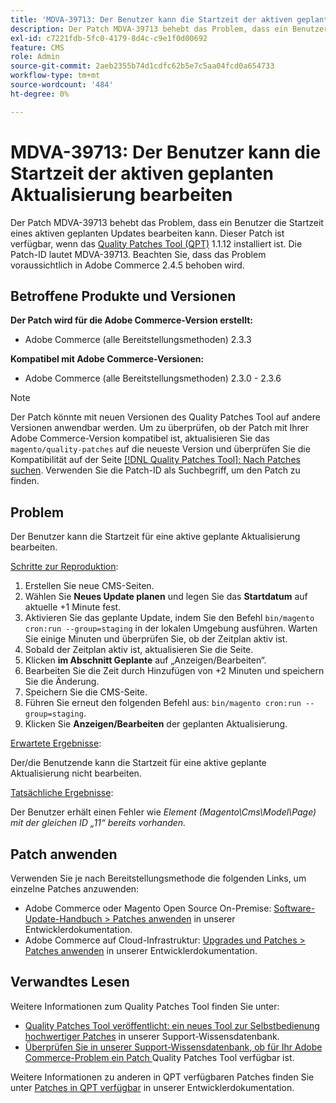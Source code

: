 ```yaml
---
title: 'MDVA-39713: Der Benutzer kann die Startzeit der aktiven geplanten Aktualisierung bearbeiten'
description: Der Patch MDVA-39713 behebt das Problem, dass ein Benutzer die Startzeit eines aktiven geplanten Updates bearbeiten kann. Dieser Patch ist verfügbar, wenn das [Quality Patches Tool (QPT)](/help/announcements/adobe-commerce-announcements/magento-quality-patches-released-new-tool-to-self-serve-quality-patches.md) 1.1.12 installiert ist. Die Patch-ID lautet MDVA-39713. Beachten Sie, dass das Problem voraussichtlich in Adobe Commerce 2.4.5 behoben wird.
exl-id: c7221fdb-5fc0-4179-8d4c-c9e1f0d00692
feature: CMS
role: Admin
source-git-commit: 2aeb2355b74d1cdfc62b5e7c5aa04fcd0a654733
workflow-type: tm+mt
source-wordcount: '484'
ht-degree: 0%

---
```


# MDVA-39713: Der Benutzer kann die Startzeit der aktiven geplanten Aktualisierung bearbeiten

Der Patch MDVA-39713 behebt das Problem, dass ein Benutzer die Startzeit eines aktiven geplanten Updates bearbeiten kann. Dieser Patch ist verfügbar, wenn das [Quality Patches Tool (QPT)](/help/announcements/adobe-commerce-announcements/magento-quality-patches-released-new-tool-to-self-serve-quality-patches.md) 1.1.12 installiert ist. Die Patch-ID lautet MDVA-39713. Beachten Sie, dass das Problem voraussichtlich in Adobe Commerce 2.4.5 behoben wird.

## Betroffene Produkte und Versionen

**Der Patch wird für die Adobe Commerce-Version erstellt:**

* Adobe Commerce (alle Bereitstellungsmethoden) 2.3.3

**Kompatibel mit Adobe Commerce-Versionen:**

* Adobe Commerce (alle Bereitstellungsmethoden) 2.3.0 - 2.3.6

>[!NOTE]
>
>Der Patch könnte mit neuen Versionen des Quality Patches Tool auf andere Versionen anwendbar werden. Um zu überprüfen, ob der Patch mit Ihrer Adobe Commerce-Version kompatibel ist, aktualisieren Sie das `magento/quality-patches` auf die neueste Version und überprüfen Sie die Kompatibilität auf der Seite [[!DNL Quality Patches Tool]: Nach Patches suchen](https://experienceleague.adobe.com/tools/commerce-quality-patches/index.html?lang=de). Verwenden Sie die Patch-ID als Suchbegriff, um den Patch zu finden.

## Problem

Der Benutzer kann die Startzeit für eine aktive geplante Aktualisierung bearbeiten.

<u>Schritte zur Reproduktion</u>:

1. Erstellen Sie neue CMS-Seiten.
1. Wählen Sie **Neues Update planen** und legen Sie das **Startdatum** auf aktuelle +1 Minute fest.
1. Aktivieren Sie das geplante Update, indem Sie den Befehl `bin/magento cron:run --group=staging` in der lokalen Umgebung ausführen. Warten Sie einige Minuten und überprüfen Sie, ob der Zeitplan aktiv ist.
1. Sobald der Zeitplan aktiv ist, aktualisieren Sie die Seite.
1. Klicken **im Abschnitt Geplante** auf „Anzeigen/Bearbeiten“.
1. Bearbeiten Sie die Zeit durch Hinzufügen von +2 Minuten und speichern Sie die Änderung.
1. Speichern Sie die CMS-Seite.
1. Führen Sie erneut den folgenden Befehl aus: `bin/magento cron:run --group=staging`.
1. Klicken Sie **Anzeigen/Bearbeiten** der geplanten Aktualisierung.

<u>Erwartete Ergebnisse</u>:

Der/die Benutzende kann die Startzeit für eine aktive geplante Aktualisierung nicht bearbeiten.

<u>Tatsächliche Ergebnisse</u>:

Der Benutzer erhält einen Fehler wie *Element (Magento\Cms\Model\Page) mit der gleichen ID „11“ bereits vorhanden.*

## Patch anwenden

Verwenden Sie je nach Bereitstellungsmethode die folgenden Links, um einzelne Patches anzuwenden:

* Adobe Commerce oder Magento Open Source On-Premise: [Software-Update-Handbuch > Patches anwenden](https://experienceleague.adobe.com/de/docs/commerce-operations/tools/quality-patches-tool/usage) in unserer Entwicklerdokumentation.
* Adobe Commerce auf Cloud-Infrastruktur: [Upgrades und Patches > Patches anwenden](https://experienceleague.adobe.com/de/docs/commerce-cloud-service/user-guide/develop/upgrade/apply-patches) in unserer Entwicklerdokumentation.

## Verwandtes Lesen

Weitere Informationen zum Quality Patches Tool finden Sie unter:

* [Quality Patches Tool veröffentlicht: ein neues Tool zur Selbstbedienung hochwertiger Patches](/help/announcements/adobe-commerce-announcements/magento-quality-patches-released-new-tool-to-self-serve-quality-patches.md) in unserer Support-Wissensdatenbank.
* [Überprüfen Sie in unserer Support-Wissensdatenbank, ob für Ihr Adobe Commerce-Problem ein Patch ](/help/support-tools/patches-available-in-qpt-tool/check-patch-for-magento-issue-with-magento-quality-patches.md) Quality Patches Tool verfügbar ist.

Weitere Informationen zu anderen in QPT verfügbaren Patches finden Sie unter [Patches in QPT verfügbar](https://experienceleague.adobe.com/tools/commerce-quality-patches/index.html?lang=de) in unserer Entwicklerdokumentation.
